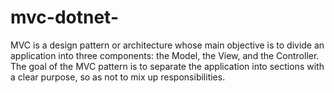 # mvc-dotnet-
MVC is a design pattern or architecture whose main objective is to divide an application into three components: the Model, the View, and the Controller. The goal of the MVC pattern is to separate the application into sections with a clear purpose, so as not to mix up responsibilities.
